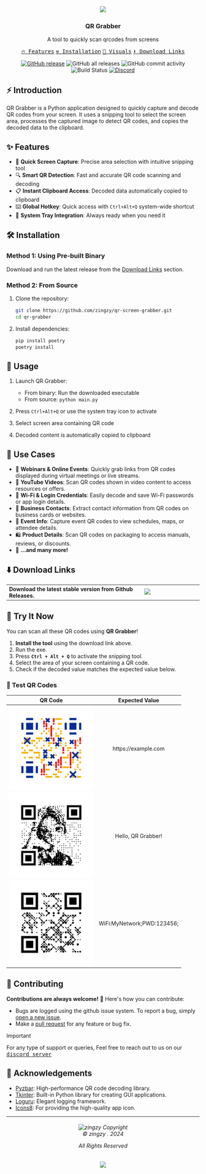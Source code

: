 <p align="center">
<image src='https://github.com/user-attachments/assets/73a753d8-a439-488a-ad1d-5fab98640c8c' width="650px"/>
</p>

<h3 align="center">QR Grabber</h3>
<p align="center">A tool to quickly scan qrcodes from screens</p>

<p align="center">
    <a href="#-features"><kbd>🔥 Features</kbd></a>
    <a href="#%EF%B8%8F-installation"><kbd>⚒️ Installation</kbd></a>
    <a href="#-visuals"><kbd>👀 Visuals</kbd></a>
    <a href="#%EF%B8%8F-download-links" target="_blank"><kbd>⬇️ Download Links</kbd></a>
    <a href="">
</p>

<p align="center">
<a href="https://github.com/zingzy/qr-grabber/releases/latest"><img src="https://img.shields.io/github/v/release/zingzy/qr-grabber?logo=github" alt="GitHub release"></a>
<img src="https://img.shields.io/github/downloads/zingzy/qr-grabber/total?logo=github" alt="GitHub all releases">
<img src="https://img.shields.io/github/commit-activity/m/zingzy/qr-grabber?logo=github" alt="GitHub commit activity">
<img src="https://img.shields.io/github/actions/workflow/status/zingzy/qr-grabber/github-ci.yaml" alt="Build Status">
<a href="https://spoo.me/discord"><img src="https://img.shields.io/discord/1192388005206433892?logo=discord" alt="Discord"></a>
</p>

## ⚡ Introduction
QR Grabber is a Python application designed to quickly capture and decode QR codes from your screen. It uses a snipping tool to select the screen area, processes the captured image to detect QR codes, and copies the decoded data to the clipboard.

## ✨ Features

- 🎯 **Quick Screen Capture**: Precise area selection with intuitive snipping tool
- 🔍 **Smart QR Detection**: Fast and accurate QR code scanning and decoding
- 📋 **Instant Clipboard Access**: Decoded data automatically copied to clipboard
- ⌨️ **Global Hotkey**: Quick access with `Ctrl+Alt+Q` system-wide shortcut
- 🔧 **System Tray Integration**: Always ready when you need it

## 🛠️ Installation

### Method 1: Using Pre-built Binary
Download and run the latest release from the [Download Links](#%EF%B8%8F-download-links) section.

### Method 2: From Source
1. Clone the repository:
    ```sh
    git clone https://github.com/zingzy/qr-screen-grabber.git
    cd qr-grabber
    ```

2. Install dependencies:
    ```sh
    pip install poetry
    poetry install
    ```

## 🚀 Usage

1. Launch QR Grabber:
   - From binary: Run the downloaded executable
   - From source: `python main.py`

2. Press `Ctrl+Alt+Q` or use the system tray icon to activate
3. Select screen area containing QR code
4. Decoded content is automatically copied to clipboard

## 🎯 Use Cases

- 📡 **Webinars & Online Events**: Quickly grab links from QR codes displayed during virtual meetings or live streams.
- 🎥 **YouTube Videos**: Scan QR codes shown in video content to access resources or offers.
- 🛜 **Wi-Fi & Login Credentials**: Easily decode and save Wi-Fi passwords or app login details.
- 📇 **Business Contacts**: Extract contact information from QR codes on business cards or websites.
- 🎫 **Event Info**: Capture event QR codes to view schedules, maps, or attendee details.
- 🛍️ **Product Details**: Scan QR codes on packaging to access manuals, reviews, or discounts.
- 🌟 **...and many more!**

## ⬇️ Download Links

<table>
  <tr>
    <td width="70%">
      <b>Download the latest stable version from Github Releases.</b>
    </td>
    <td width="30%">
      <a href="https://github.com/Zingzy/qr-grabber/releases/latest"><img src="https://i.imgur.com/ydZp1wW.png"/></a>
    </td>
  </tr>
</table>

## 🚀 Try It Now

You can scan all these QR codes using **QR Grabber**!

1. **Install the tool** using the download link above.
2. Run the exe.
3. Press **`Ctrl + Alt + Q`** to activate the snipping tool.
4. Select the area of your screen containing a QR code.
5. Check if the decoded value matches the expected value below.

### 🧪 Test QR Codes

<table align="center">
  <thead>
    <tr>
      <th>QR Code</th>
      <th>Expected Value</th>
    </tr>
  </thead>
  <tbody>
    <tr>
      <td align="center"><img src="https://raw.githubusercontent.com/Zingzy/qr-grabber/refs/heads/main/readme-assets/test-qr-1.png" alt="QR Code 1" width=220></td>
      <td align="center">https://example.com</td>
    </tr>
    <tr>
      <td align="center"><img src="https://raw.githubusercontent.com/Zingzy/qr-grabber/refs/heads/main/readme-assets/test-qr-2.png" alt="QR Code 2" width=220></td>
      <td align="center">Hello, QR Grabber!</td>
    </tr>
    <tr>
      <td align="center"><img src="https://raw.githubusercontent.com/Zingzy/qr-grabber/refs/heads/main/readme-assets/test-qr-3.png" alt="QR Code 3" width=220></td>
      <td align="center">WiFi:MyNetwork;PWD:123456;</td>
    </tr>
  </tbody>
</table>

## 🤝 Contributing

**Contributions are always welcome!** 🎉 Here's how you can contribute:

- Bugs are logged using the github issue system. To report a bug, simply [open a new issue](https://github.com/zingzy/qr-grabber/issues/new).
- Make a [pull request](https://github.com/zingzy/qr-grabber/pull) for any feature or bug fix.

> [!IMPORTANT]
> For any type of support or queries, Feel free to reach out to us on our <kbd>[discord server](https://spoo.me/github)</kbd>

## 🙏 Acknowledgements

- [Pyzbar](https://github.com/NaturalHistoryMuseum/pyzbar): High-performance QR code decoding library.
- [Tkinter](https://docs.python.org/3/library/tkinter.html): Built-in Python library for creating GUI applications.
- [Loguru](https://github.com/Delgan/loguru): Elegant logging framework.
- [Icons8](https://icons8.com/): For providing the high-quality app icon.

---

<h6 align="center">
<img src="https://avatars.githubusercontent.com/u/90309290?v=4" height=30 title="zingzy Copyright">
<br>
© zingzy . 2024

All Rights Reserved</h6>

<p align="center">
	<a href="https://github.com/zingzy/qr-grabber/blob/master/LICENSE.txt"><img src="https://img.shields.io/static/v1.svg?style=for-the-badge&label=License&message=MIT&logoColor=d9e0ee&colorA=363a4f&colorB=b7bdf8"/></a>
</p>

